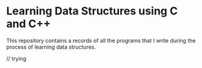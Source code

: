 # Learning Data Structures using C and C++

This repository contains a records of all the programs that I write during the process of learning data structures.


// trying 
